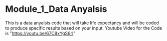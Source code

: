 # Module_1_Data Anyalsis
 This is a data anyalsis code that will take life expectancy and will be coded to produce specific results based on your input. 
Youtube Video for the Code is "https://youtu.be/67C8xYgS6rI"
